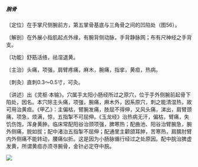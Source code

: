##### 腕骨

〔定位〕在手掌尺侧腕前方，第五掌骨基底与三角骨之间的凹陷处（图56）。

〔解剖〕在外展小指肌起点外缘，有腕背侧动脉，手背静脉网；布有尺神经之手背支。

〔功能〕舒筋活络，祛湿退黄。

〔主治〕头痛，项强，肩臂疼痛，麻木，腕痛，指挛，黄疸，热病。

〔刺灸〕直刺0.3～0.5寸，可灸。

〔讲述〕出《灵枢·本输》。穴属手太阳小肠经所过之原穴，位于手外侧腕前起骨下陷处，因名。本穴除主头痛，项强，腕痛，麻木外，因系原穴，刺之能清湿热，故可用治黄疸。《甲乙》：主偏枯，臂腕发痛，肢屈不得伸，又风头痛，涕出，肩臂颈痛，项急，烦满，惊，五指掣不可屈伸。《玉龙经》治热病无汗，偏枯，臂痛，失饥伤饱，浑身黄肿。临床常配阳谷治颈项强，脾寒热；配曲池、阳谷治臂腕急，腕外侧痛，脱如拔；配中渚治五指掣不屈伸；配通里主颧颌耳肿，苦寒热，肩臑肘臂内外侧痛不能转动，腰痛似折。这是因为小肠脉循行经过之处原因。配中脘治脾虚发黄，所谓黄疸亦须寻腕骨，金针必定夺中脘。

![](img/图56.jpg)
